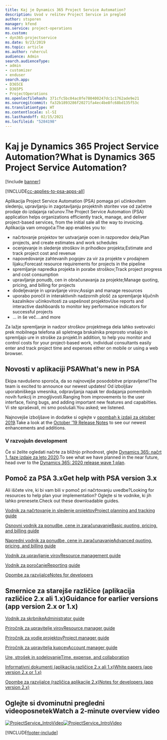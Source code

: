 ```yaml
---
title: Kaj je Dynamics 365 Project Service Automation?
description: Uvod v rešitev Project Service in pregled
author: stsporen
manager: kfend
ms.service: project-operations
ms.custom:
- dyn365-projectservice
ms.date: 9/23/2019
ms.topic: article
ms.author: ruhercul
audience: Admin
search.audienceType:
- admin
- customizer
- enduser
search.app:
- D365CE
- D365PS
- ProjectOperations
ms.openlocfilehash: 371cfc5bc04ac0fe780400247dc1c1762ade9e21
ms.sourcegitcommit: fa32b1893286f20271fa4ec4be8fc68bd135f53c
ms.translationtype: HT
ms.contentlocale: sl-SI
ms.lasthandoff: 02/15/2021
ms.locfileid: "5284198"
---
```

# <a name="what-is-dynamics-365-project-service-automation"></a><span data-ttu-id="20d6e-103">Kaj je Dynamics 365 Project Service Automation?</span><span class="sxs-lookup"><span data-stu-id="20d6e-103">What is Dynamics 365 Project Service Automation?</span></span>

[!include [banner](../includes/psa-now-project-operations.md)]

[!INCLUDE[cc-applies-to-psa-apps-all](../includes/cc-applies-to-psa-apps-all.md)]

<span data-ttu-id="20d6e-104">Aplikacija Project Service Automation (PSA) pomaga pri učinkovitem sledenju, upravljanju in zagotavljanju projektnih storitev vse od začetne prodaje do izdajanja računov.</span><span class="sxs-lookup"><span data-stu-id="20d6e-104">The Project Service Automation (PSA) application helps organizations efficiently track, manage, and deliver project-based services, from the initial sale all the way to invoicing.</span></span> <span data-ttu-id="20d6e-105">Aplikacija vam omogoča:</span><span class="sxs-lookup"><span data-stu-id="20d6e-105">The app enables you to:</span></span>

- <span data-ttu-id="20d6e-106">načrtovanje projektov ter ustvarjanje ocen in razporedov dela;</span><span class="sxs-lookup"><span data-stu-id="20d6e-106">Plan projects, and create estimates and work schedules</span></span>
- <span data-ttu-id="20d6e-107">ocenjevanje in sledenje stroškov in prihodkov projekta;</span><span class="sxs-lookup"><span data-stu-id="20d6e-107">Estimate and track project cost and revenue</span></span>
- <span data-ttu-id="20d6e-108">napovedovanje zahtevanih pogojev za vir za projekte v prodajnem lijaku;</span><span class="sxs-lookup"><span data-stu-id="20d6e-108">Forecast resource requirements for projects in the pipeline</span></span>
- <span data-ttu-id="20d6e-109">spremljanje napredka projekta in porabe stroškov;</span><span class="sxs-lookup"><span data-stu-id="20d6e-109">Track project progress and cost consumption</span></span>
- <span data-ttu-id="20d6e-110">upravljanje ponudb, cen in obračunavanja za projekte;</span><span class="sxs-lookup"><span data-stu-id="20d6e-110">Manage quoting, pricing, and billing for projects</span></span>
- <span data-ttu-id="20d6e-111">dodeljevanje in upravljanje virov;</span><span class="sxs-lookup"><span data-stu-id="20d6e-111">Assign and manage resources</span></span>
- <span data-ttu-id="20d6e-112">uporabo poročil in interaktivnih nadzornih plošč za spremljanje ključnih kazalnikov učinkovitosti za uspešnost projektov</span><span class="sxs-lookup"><span data-stu-id="20d6e-112">Use reports and interactive dashboards to monitor key performance indicators for successful projects</span></span>
- <span data-ttu-id="20d6e-113">... in še več.</span><span class="sxs-lookup"><span data-stu-id="20d6e-113">...and more</span></span>

<span data-ttu-id="20d6e-114">Za lažje spremljanje in nadzor stroškov projektnega dela lahko svetovalci prek mobilnega telefona ali spletnega brskalnika preprosto vnašajo in spremljajo ure in stroške za projekt.</span><span class="sxs-lookup"><span data-stu-id="20d6e-114">In addition, to help you monitor and control costs for your project-based work, individual consultants easily enter and track project time and expenses either on mobile or using a web browser.</span></span>

## <a name="whats-new-in-psa"></a><span data-ttu-id="20d6e-115">Novosti v aplikaciji PSA</span><span class="sxs-lookup"><span data-stu-id="20d6e-115">What's new in PSA</span></span>
<span data-ttu-id="20d6e-116">Ekipa navdušeno sporoča, da so najnovejše posodobitve pripravljene!</span><span class="sxs-lookup"><span data-stu-id="20d6e-116">The team is excited to announce our newest updates!</span></span> <span data-ttu-id="20d6e-117">Od izboljšav uporabniškega vmesnika, odpravljanja napak ter dodajanja pomembnih novih funkcij in zmogljivosti.</span><span class="sxs-lookup"><span data-stu-id="20d6e-117">Ranging from improvements to the user interface, fixing bugs, and adding important new features and capabilties.</span></span> <span data-ttu-id="20d6e-118">Vi ste spraševali, mi smo poslušali.</span><span class="sxs-lookup"><span data-stu-id="20d6e-118">You asked; we listened.</span></span>

<span data-ttu-id="20d6e-119">Najnovejše izboljšave in dodatke si oglejte v [opombah k izdaji za oktober 2019](https://docs.microsoft.com/dynamics365-release-plan/2019wave2/index).</span><span class="sxs-lookup"><span data-stu-id="20d6e-119">Take a look at the [October '19 Release Notes](https://docs.microsoft.com/dynamics365-release-plan/2019wave2/index) to see our newest enhancements and additions.</span></span>

### <a name="in-development"></a><span data-ttu-id="20d6e-120">V razvoju</span><span class="sxs-lookup"><span data-stu-id="20d6e-120">In development</span></span>
<span data-ttu-id="20d6e-121">Če si želite ogledati načrte za bližnjo prihodnost, glejte [Dynamics 365: načrt 1. faze izdaje za leto 2020](https://docs.microsoft.com/dynamics365-release-plan/2020wave1/index).</span><span class="sxs-lookup"><span data-stu-id="20d6e-121">To see what we have planned in the near future, head over to the [Dynamics 365: 2020 release wave 1 plan](https://docs.microsoft.com/dynamics365-release-plan/2020wave1/index).</span></span>

## <a name="get-help-with-psa-version-3x"></a><span data-ttu-id="20d6e-122">Pomoč za PSA 3.x</span><span class="sxs-lookup"><span data-stu-id="20d6e-122">Get help with PSA version 3.x</span></span>
<span data-ttu-id="20d6e-123">Ali iščete vire, ki bi vam bili v pomoč pri načrtovanju uvedbe?</span><span class="sxs-lookup"><span data-stu-id="20d6e-123">Looking for resources to help plan your implementation?</span></span> <span data-ttu-id="20d6e-124">Oglejte si te vodnike, ki jih lahko prenesete.</span><span class="sxs-lookup"><span data-stu-id="20d6e-124">Check out these downloadable guides.</span></span>

 [<span data-ttu-id="20d6e-125">Vodnik za načrtovanje in sledenje projektov</span><span class="sxs-lookup"><span data-stu-id="20d6e-125">Project planning and tracking guide</span></span>](../psa/implementation-guides/project-planning-tracking.md)

 [<span data-ttu-id="20d6e-126">Osnovni vodnik za ponudbe, cene in zaračunavanje</span><span class="sxs-lookup"><span data-stu-id="20d6e-126">Basic quoting, pricing, and billing guide</span></span>](../psa/implementation-guides/begin-quoting-pricing-billing.md)

 [<span data-ttu-id="20d6e-127">Napredni vodnik za ponudbe, cene in zaračunavanje</span><span class="sxs-lookup"><span data-stu-id="20d6e-127">Advanced quoting, pricing, and billing guide</span></span>](../psa/implementation-guides/adv-quoting-pricing-billing.md)

 [<span data-ttu-id="20d6e-128">Vodnik za upravljanje virov</span><span class="sxs-lookup"><span data-stu-id="20d6e-128">Resource management guide</span></span>](../psa/implementation-guides/resource-management-guide.md)

 [<span data-ttu-id="20d6e-129">Vodnik za poročanje</span><span class="sxs-lookup"><span data-stu-id="20d6e-129">Reporting guide</span></span>](../psa/implementation-guides/reporting-guide.md)

 [<span data-ttu-id="20d6e-130">Opombe za razvijalce</span><span class="sxs-lookup"><span data-stu-id="20d6e-130">Notes for developers</span></span>](../psa/developer-guides/overview-dev-notes-v3.x.md)

## <a name="guidance-for-earlier-versions-app-version-2x-or-1x"></a><span data-ttu-id="20d6e-131">Smernice za starejše različice (aplikacija različice 2.x ali 1.x)</span><span class="sxs-lookup"><span data-stu-id="20d6e-131">Guidance for earlier versions (app version 2.x or 1.x)</span></span>
 [<span data-ttu-id="20d6e-132">Vodnik za skrbnike</span><span class="sxs-lookup"><span data-stu-id="20d6e-132">Administrator guide</span></span>](../psa/admin-guide.md)

 [<span data-ttu-id="20d6e-133">Priročnik za upravitelje virov</span><span class="sxs-lookup"><span data-stu-id="20d6e-133">Resource manager guide</span></span>](../psa/resource-manager-guide.md)

 [<span data-ttu-id="20d6e-134">Priročnik za vodje projektov</span><span class="sxs-lookup"><span data-stu-id="20d6e-134">Project manager guide</span></span>](../psa/project-manager-guide.md)

 [<span data-ttu-id="20d6e-135">Priročnik za upravitelja kupcev</span><span class="sxs-lookup"><span data-stu-id="20d6e-135">Account manager guide</span></span>](../psa/account-manager-guide.md)

 [<span data-ttu-id="20d6e-136">Ure, strošek in sodelovanje</span><span class="sxs-lookup"><span data-stu-id="20d6e-136">Time, expense, and collaboration</span></span>](../psa/time-expense-collaboration-guide.md)

 [<span data-ttu-id="20d6e-137">Informativni dokumenti (aplikacija različice 2.x ali 1.x)</span><span class="sxs-lookup"><span data-stu-id="20d6e-137">White papers (app version 2.x or 1.x)</span></span>](../psa/white-papers.md)

 [<span data-ttu-id="20d6e-138">Opombe za razvijalce (različica aplikacije 2.x)</span><span class="sxs-lookup"><span data-stu-id="20d6e-138">Notes for developers (app version 2.x)</span></span>](../psa/developer-guides/add-custom-qoi-forms-v2.x.md)

 ## <a name="watch-a-2-minute-overview-video"></a><span data-ttu-id="20d6e-139">Oglejte si dvominutni pregledni videoposnetek</span><span class="sxs-lookup"><span data-stu-id="20d6e-139">Watch a 2-minute overview video</span></span>
 <a name="heroArea"></a> <span data-ttu-id="20d6e-140">[![ProjectService_IntroVideo](../psa/media/project-service-intro-video.png "ProjectService_IntroVideo")](https://go.microsoft.com/fwlink/p/?LinkId=799457)</span><span class="sxs-lookup"><span data-stu-id="20d6e-140">[![ProjectService_IntroVideo](../psa/media/project-service-intro-video.png "ProjectService_IntroVideo")](https://go.microsoft.com/fwlink/p/?LinkId=799457)</span></span>




[!INCLUDE[footer-include](../includes/footer-banner.md)]